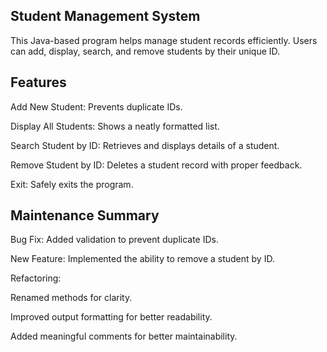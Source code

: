 ## Student Management System

This Java-based program helps manage student records efficiently. Users can add, display, search, and remove students by their unique ID.

## Features

Add New Student: Prevents duplicate IDs.

Display All Students: Shows a neatly formatted list.

Search Student by ID: Retrieves and displays details of a student.

Remove Student by ID: Deletes a student record with proper feedback.

Exit: Safely exits the program.

## Maintenance Summary

Bug Fix: Added validation to prevent duplicate IDs.

New Feature: Implemented the ability to remove a student by ID.

Refactoring:

Renamed methods for clarity.

Improved output formatting for better readability.

Added meaningful comments for better maintainability.
